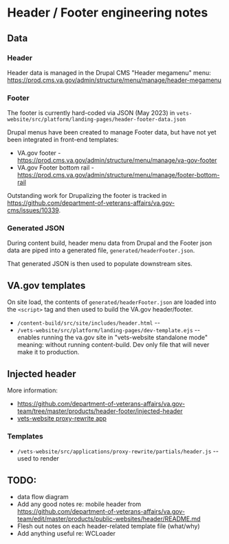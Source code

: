 # Header / Footer engineering notes

## Data

### Header
Header data is managed in the Drupal CMS "Header megamenu" menu: https://prod.cms.va.gov/admin/structure/menu/manage/header-megamenu

### Footer
The footer is currently hard-coded via JSON (May 2023) in `vets-website/src/platform/landing-pages/header-footer-data.json`

Drupal menus have been created to manage Footer data, but have not yet been integrated in front-end templates: 
* VA.gov footer - https://prod.cms.va.gov/admin/structure/menu/manage/va-gov-footer
* VA.gov Footer bottom rail - https://prod.cms.va.gov/admin/structure/menu/manage/footer-bottom-rail

Outstanding work for Drupalizing the footer is tracked in https://github.com/department-of-veterans-affairs/va.gov-cms/issues/10339. 

### Generated JSON
During content build, header menu data from Drupal and the Footer json data are piped into a generated file, `generated/headerFooter.json`.

That generated JSON is then used to populate downstream sites.

## VA.gov templates
On site load, the contents of `generated/headerFooter.json` are loaded into the `<script>` tag and then used to build the VA.gov header/footer.

* `/content-build/src/site/includes/header.html` -- 
* `/vets-website/src/platform/landing-pages/dev-template.ejs` -- enables running the va.gov site in "vets-website standalone mode" meaning: without running content-build. Dev only file that will never make it to production.



## Injected header 
More information: 
* https://github.com/department-of-veterans-affairs/va.gov-team/tree/master/products/header-footer/injected-header
* [vets-website proxy-rewrite app](https://github.com/department-of-veterans-affairs/vets-website/blob/main/src/applications/proxy-rewrite/README.md)

### Templates
* `/vets-website/src/applications/proxy-rewrite/partials/header.js` -- used to render 


## TODO:
* data flow diagram
* Add any good notes re: mobile header from https://github.com/department-of-veterans-affairs/va.gov-team/edit/master/products/public-websites/header/README.md
* Flesh out notes on each header-related template file (what/why)
* Add anything useful re: WCLoader
